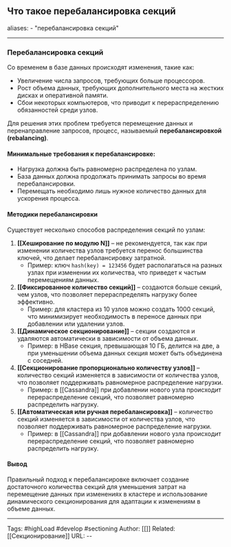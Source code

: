 ## Что такое перебалансировка секций
aliases: 
	- "перебалансировка секций"

---

### Перебалансировка секций

Со временем в базе данных происходят изменения, такие как:

- Увеличение числа запросов, требующих больше процессоров.
- Рост объема данных, требующих дополнительного места на жестких дисках и оперативной памяти.
- Сбои некоторых компьютеров, что приводит к перераспределению обязанностей среди узлов.

Для решения этих проблем требуется перемещение данных и перенаправление запросов, процесс, называемый **перебалансировкой (rebalancing)**.

#### Минимальные требования к перебалансировке:

- Нагрузка должна быть равномерно распределена по узлам.
- База данных должна продолжать принимать запросы во время перебалансировки.
- Перемещать необходимо лишь нужное количество данных для ускорения процесса.

#### Методики перебалансировки

Существует несколько способов распределения секций по узлам:

1. **[[Хеширование по модулю N]]** – не рекомендуется, так как при изменении количества узлов требуется перенос большинства ключей, что делает перебалансировку затратной.
    - Пример: ключ `hash(key) = 123456` будет располагаться на разных узлах при изменении их количества, что приведет к частым перемещениям данных.
2. **[[Фиксированное количество секций]]** – создаются больше секций, чем узлов, что позволяет перераспределять нагрузку более эффективно.
    - Пример: для кластера из 10 узлов можно создать 1000 секций, что минимизирует необходимость в переносе данных при добавлении или удалении узлов.
3. **[[Динамическое секционирование]]** – секции создаются и удаляются автоматически в зависимости от объема данных.
    - Пример: в HBase секция, превышающая 10 ГБ, делится на две, а при уменьшении объема данных секция может быть объединена с соседней.
4. **[[Секционирование пропорционально количеству узлов]]** – количество секций изменяется в зависимости от количества узлов, что позволяет поддерживать равномерное распределение нагрузки.
    - Пример: в [[Cassandra]] при добавлении нового узла происходит перераспределение секций, что позволяет равномерно распределить нагрузку.
5. **[[Автоматическая или ручная перебалансировка]]** – количество секций изменяется в зависимости от количества узлов, что позволяет поддерживать равномерное распределение нагрузки.
    - Пример: в [[Cassandra]] при добавлении нового узла происходит перераспределение секций, что позволяет равномерно распределить нагрузку.

#### Вывод

Правильный подход к перебалансировке включает создание достаточного количества секций для уменьшения затрат на перемещение данных при изменениях в кластере и использование динамического секционирования для адаптации к изменениям в объеме данных.


---
Tags: #highLoad #develop #sectioning
Author: [[]]
Related: [[Секционирование]]
URL: -- 